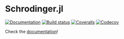 # Schrodinger.jl


[![Documentation](https://img.shields.io/badge/docs-latest-blue.svg)](https://jebej.github.io/Schrodinger.jl/latest)
[![Build status](https://github.com/jebej/Schrodinger.jl/actions/workflows/ci.yml/badge.svg?branch=master)](https://github.com/jebej/Schrodinger.jl/actions/workflows/ci.yml)
[![Coveralls](https://coveralls.io/repos/github/jebej/Schrodinger.jl/badge.svg?branch=master)](https://coveralls.io/github/jebej/Schrodinger.jl?branch=master)
[![Codecov](https://codecov.io/gh/jebej/Schrodinger.jl/branch/master/graph/badge.svg)](https://codecov.io/gh/jebej/Schrodinger.jl)

Check the [documentation](https://jebej.github.io/Schrodinger.jl/latest)!
